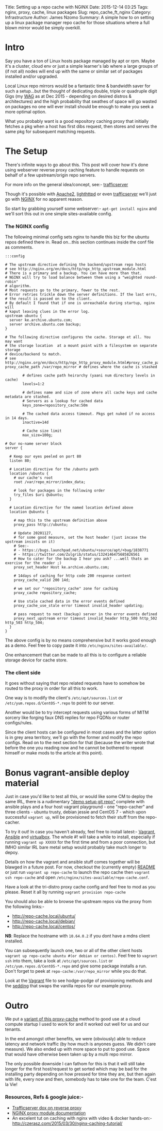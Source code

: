 Title: Setting up a repo cache with NGINX
Date: 2015-12-14 03:25
Tags: nginx, proxy, cache, linux packages
Slug: repo_cache_ft_nginx
Category: Infrastructure
Author: James Nzomo
Summary: A simple how to on setting up a linux package manager repo cache for those situations where a full blown mirror would be simply overkill.


# Intro
Say you have a ton of Linux hosts package managed by apt or rpm. Maybe it's
a cluster, cloud env or just a simple learner's lab where a large groups of
(if not all) nodes will end up with the same or similar set of packages
installed and/or upgraded.

Local Linux repo mirrors would be a fantastic time & bandwidth saver for such
a setup...but the thought of dedicating double, triple or quadruple digit Gigs
(my [WAG](pages/glossary#wag) as at Dec 2015 - depending on desired distros & architectures)
and the high probability that swathes of space will go wasted on packages
no one will ever install should be enough to make you seek a more optimal
option.

What you probably want is a good repository caching proxy that initially fetches
a pkg when a host has first dibs request, then stores and serves the same pkg
for subsequent matching requests.

# The Setup
There's infinite ways to go about this. This post will cover how it's done using
webserver reverse proxy caching feature to handle requests on behalf of a few
upstream/origin repo servers.

For more info on the general idea/concept, see:-
[trafficserver][trafficserver_dox]

Though it's possible with
[Apache2](https://httpd.apache.org/docs/2.4/caching.html),
[lighthttpd](http://redmine.lighttpd.net/projects/1/wiki/Docs_ModCache) or even
[trafficserver](http://trafficserver.apache.org) we'll just go with
[NGINX](https://www.nginx.com/blog/nginx-caching-guide/) for no apparent reason.

So start by grabbing yourself some webserver:- `apt-get install nginx` and we'll sort this
out in one simple sites-available config.

### The NGINX config
The following minimal config sets nginx to handle this biz for the ubuntu
repos defined there in. Read on...this section continues inside the conf file as comments.

    :::config

    # The upstream directive defining the backend/upstream repo hosts
    # see http://nginx.org/en/docs/http/ngx_http_upstream_module.html
    # There is a primary and a backup. You can have more than that.
    # NGINX will try to load balance between them using a "weighted round-robin"
    # algorithm.
    # Most requests go to the primary, fewer to the rest.
    # Error retries trickle down the server definitions. If the last errs,
    # the result is passed on to the client.
    # By default I found that if one is unreachable during startup, nginx will
    # kaput leaving clues in the error log.
    upstream ubuntu {
      server ke.archive.ubuntu.com;
      server archive.ubuntu.com backup;
    }

    # The following directive configures the cache. Storage et all. You may want
    # the storage location  at a mount point with a filesystem on separate storage
    # device/backend to match.
    # see http://nginx.org/en/docs/http/ngx_http_proxy_module.html#proxy_cache_path.
    proxy_cache_path /var/repo_mirror # defines where the cache is stashed

            # defines cache path heirarchy (yaani num directory levels in cache)
            levels=1:2

            # defines name and size of zone where all cache keys and cache metadata are stashed.
            # Servers as a lookup for cached data
            keys_zone=repository_cache:50m

            # The cached data access timeout. Pkgs get nuked if no access in 14 days.
            inactive=14d

            # Cache size limit
            max_size=100g;

    # Our no-name server block
    server {

      # Keep our eyes peeled on port 80
      listen 80;

      # Location directive for the /ubuntu path
      location /ubuntu {
        # our cache's root
        root /var/repo_mirror/index_data;

        # look for packages in the following order
        try_files $uri @ubuntu;
      }

      # Location directive for the named location defined above
      location @ubuntu {

        # map this to the upstream definition above
        proxy_pass http://ubuntu;

        # Update 20201127,
        # for some good measure, set the host header (just incase the upstream insists on it)
        # See:-
        # - https://bugs.launchpad.net/ubuntu/+source/apt/+bug/1838771
        # - https://twitter.com/Zulgrib/status/1324146475685826561
        # How to cater for the backup I hear you ask? ...well thats an exercise for the reader ;)
        proxy_set_header Host ke.archive.ubuntu.com;

        # 14days of caching for http code 200 response content
        proxy_cache_valid 200 14d;

        # we set our "repository_cache" zone for caching
        proxy_cache repository_cache;

        # Use stale cached data in the error events defined
        proxy_cache_use_stale error timeout invalid_header updating;

        # pass request to next (backup) server in the error events defined
        proxy_next_upstream error timeout invalid_header http_500 http_502 http_503 http_504;
      }
    }

The above config is by no means comprehensive but it works good enough as a demo. Feel free
to copy paste it into `/etc/nginx/sites-available/`.

One enhancement that can be made to all this is to configure a reliable storage device for
cache store.

### The client side
It goes without saying that repo related requests have to somehow be routed to the
proxy in order for all this to work.

One way is to modify the client's `/etc/apt/sources.list` or `/etc/yum.repos.d/CentOS-*.repo`
to point to our server.

Another would be to try intercept requests using various forms of MITM sorcery
like forging faux DNS replies for repo FQDNs or router configs/rules.

Since the client hosts can be configured in most cases and the latter
option is in grey area territory, we'll go with the former and modify the
repo configs. Read on to the next section for that (because the writer wrote
that before the one you reading now and he cannot be bothered to repeat
himself or make mods to the article at this point).

# Bonus vagrant-ansible deploy material
Just in case you'd like to test all this, or would like some CM to deploy the same
IRL, there is a rudimentary
["demo setup git repo"](https://github.com/mrmoje/repo_cache_plays_staring_nginx)
complete with ansible plays and a four host vagrant playground - one "repo-cacher"
and three clients - ubuntu trusty, debian jessie and CentOS 7 - which upon successful
`vagrant up`, will be provisioned to fetch their stuff from the repo-cacher.

To try it out! In case you haven't already, feel free to install latest:-
[Vagrant](https://www.vagrantup.com/downloads),
[Ansible](https://docs.ansible.com/ansible/intro_installation.html) and
[virtualbox](https://www.virtualbox.org/wiki/Downloads).
The whole #! will take a while to install, especially if running `vagrant up XXXXX`
for the first time and from a poor connection, but IMHO similar IRL bare metal
setup would probably take much longer to depoy.

Details on how the vagrant and ansible stuff comes together will be blawged in a future
post. For now, checkout the (currently empty)
[README](https://github.com/mrmoje/repo_cache_plays_staring_nginx/blob/master/README.md)
or just run `vagrant up repo-cache` to launch the repo cache then `vagrant ssh repo-cache`
and open `/etc/nginx/sites-available/repo-cache.conf`.

Have a look at the tri-distro proxy cache config and feel free to mod as you please.
Reset it all by running `vagrant provision repo-cache`

You should also be able to browse the upstream repos via the proxy from the following links:-

 - <http://repo-cache.local/ubuntu/>
 - <http://repo-cache.local/debian/>
 - <http://repo-cache.local/centos/>

__NB__: Replace the hostname with `10.64.0.2` if you dont have a mdns client installed.


You can subsequently launch one, two or all of the other client hosts
`vagrant up repo-cache ubuntu #(or debian or centos)`. Feel free to `vagrant ssh` into
them, take a look at `/etc/apt/sources.list` or `/etc/yum.repos.d/CentOS-*.repo` and
give some package installs a run. Don't forget to peek at `repo-cache:/var/repo_mirror`
while you do that.

Look at the [Vagrant](https://github.com/mrmoje/repo_cache_plays_ft_nginx/blob/master/Vagrantfile)
file to see hodge-podge of provisioning methods and the
[sedding](https://www.gnu.org/software/sed/manual/sed.html) that swaps the vanilla repos
for our example proxy.


# Outro
We put a [variant of this proxy-cache](https://github.com/kili/playbooks/blob/master/playbooks/repository_cache.yaml)
method to good use at a cloud compute startup I used to work for and it worked
out well for us and our tenants.

In the end amongst other benefits, we were (obviously) able to reduce latency and
network traffic (by how much is anyones guess. We didn't care measure).
We also ended up with more space to put to good use. Space that would have otherwise
been taken up by a multi repo mirror.

The only possible downside I can fathom for this is that it will still
take longer for the first host/request to get sorted which may be bad for
the installing party depending on how pressed for time they are, but then again
with life, every now and then, somebody has to take one for the team. C'est la Vie!

### Resources, Refs & google juice:-
  - [Trafficserver dox on reverse proxy][trafficserver_dox]
  - [NGINX proxy module documentation][NGINX_proxy_dox]
  - An excelent tut on caching with nginx with video & docker hands-on:- <http://czerasz.com/2015/03/30/nginx-caching-tutorial/>

[trafficserver_dox]:(https://trafficserver.readthedocs.org/en/5.3.x/admin/reverse-proxy-http-redirects.en.html)
[NGINX_proxy_dox]:(http://nginx.org/en/docs/http/ngx_http_proxy_module.html)
[NGINX_cache_guide]:(https://www.nginx.com/blog/nginx-caching-guide/)

[arbitrary case-insensitive reference text]: https://www.mozilla.org
